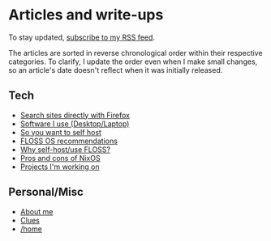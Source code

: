 # Articles and write-ups

To stay updated, [subscribe to my RSS feed](/rss.xml).

The articles are sorted in reverse chronological order within their
respective categories. To clarify, I update the order even when I make
small changes, so an article's date doesn't reflect when it was
initially released.

## Tech

- [Search sites directly with Firefox](/direct-search-with-firefox.html "2020-10-06")
- [Software I use (Desktop/Laptop)](/software.html "2020-10-06")
- [So you want to self host](/self-host-guide.html "2020-10-03")
- [FLOSS OS recommendations](/os.html "2020-10-03")
- [Why self-host/use FLOSS?](/why-self-host.html "2020-10-03")
- [Pros and cons of NixOS](/nixos.html "2020-09-30")
- [Projects I'm working on](/projects.html "2020-09-24")

## Personal/Misc

- [About me](/about-me.html "2020-09-29")
- [Clues](/clues.html "2020-09-24")
- [/home](/index.html "2020-09-24")
